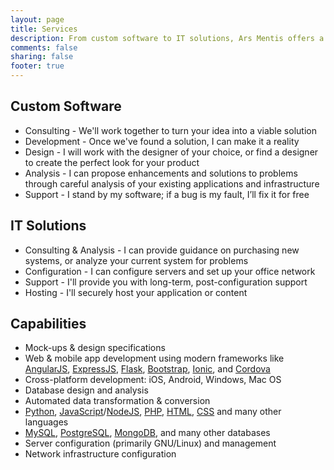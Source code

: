 ```yaml
---
layout: page
title: Services
description: From custom software to IT solutions, Ars Mentis offers a broad range of services to meet your technology needs.
comments: false
sharing: false
footer: true
---
```


Custom Software
---------------

* Consulting - We'll work together to turn your idea into a viable solution
* Development - Once we've found a solution, I can make it a reality
* Design - I will work with the designer of your choice, or find a designer to create the perfect look for your product
* Analysis - I can propose enhancements and solutions to problems through careful analysis of your existing applications and infrastructure
* Support - I stand by my software; if a bug is my fault, I’ll fix it for free

IT Solutions
------------

* Consulting & Analysis - I can provide guidance on purchasing new systems, or analyze your current system for problems
* Configuration - I can configure servers and set up your office network
* Support - I'll provide you with long-term, post-configuration support
* Hosting - I'll securely host your application or content

Capabilities
------------

* Mock-ups & design specifications
* Web & mobile app development using modern frameworks like [AngularJS](https://angularjs.org/), [ExpressJS](http://expressjs.com/), [Flask](http://flask.pocoo.org/), [Bootstrap](http://getbootstrap.com/), [Ionic](http://ionicframework.com), and [Cordova](http://cordova.apache.org)
* Cross-platform development: iOS, Android, Windows, Mac OS
* Database design and analysis
* Automated data transformation & conversion
* [Python](https://www.python.org/), [JavaScript](http://www.ecmascript.org/)/[NodeJS](https://nodejs.org/), [PHP](https://php.net/), [HTML](http://www.w3.org/html/logo/), [CSS](http://www.w3.org/Style/CSS/Overview.en.html) and many other languages
* [MySQL](https://www.mysql.com/), [PostgreSQL](http://www.postgresql.org/), [MongoDB](https://www.mongodb.org/), and many other databases
* Server configuration (primarily GNU/Linux) and management
* Network infrastructure configuration
